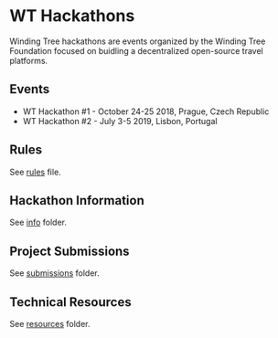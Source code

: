 # WT Hackathons

Winding Tree hackathons are events organized by the Winding Tree Foundation focused on buidling a decentralized open-source travel platforms.

## Events

- WT Hackathon #1 - October 24-25 2018, Prague, Czech Republic
- WT Hackathon #2 - July 3-5 2019, Lisbon, Portugal

## Rules

See [rules](https://github.com/windingtree/wt-hackathon/tree/master/info/rules.md) file.

## Hackathon Information

See [info](https://github.com/windingtree/wt-hackathon/tree/master/info) folder.

## Project Submissions

See [submissions](https://github.com/windingtree/wt-hackathon/tree/master/submissions) folder.

## Technical Resources

See [resources](https://github.com/windingtree/wt-hackathon/tree/master/resources) folder.
